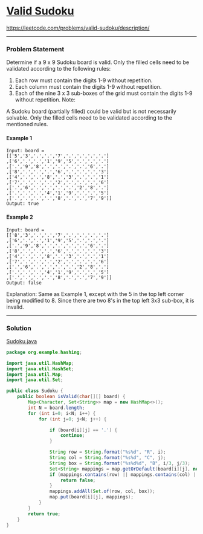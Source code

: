 # [Valid Sudoku](https://leetcode.com/problems/valid-sudoku/description/)
https://leetcode.com/problems/valid-sudoku/description/

<hr />

### Problem Statement
Determine if a 9 x 9 Sudoku board is valid. Only the filled cells need to be validated according to the following rules:

1. Each row must contain the digits 1-9 without repetition.
2. Each column must contain the digits 1-9 without repetition.
3. Each of the nine 3 x 3 sub-boxes of the grid must contain the digits 1-9 without repetition.
Note:

A Sudoku board (partially filled) could be valid but is not necessarily solvable.
Only the filled cells need to be validated according to the mentioned rules.



#### Example 1
```
Input: board =
[['5','3','.','.','7','.','.','.','.']
,['6','.','.','1','9','5','.','.','.']
,['.','9','8','.','.','.','.','6','.']
,['8','.','.','.','6','.','.','.','3']
,['4','.','.','8','.','3','.','.','1']
,['7','.','.','.','2','.','.','.','6']
,['.','6','.','.','.','.','2','8','.']
,['.','.','.','4','1','9','.','.','5']
,['.','.','.','.','8','.','.','7','9']]
Output: true
```


#### Example 2
```
Input: board =
[['8','3','.','.','7','.','.','.','.']
,['6','.','.','1','9','5','.','.','.']
,['.','9','8','.','.','.','.','6','.']
,['8','.','.','.','6','.','.','.','3']
,['4','.','.','8','.','3','.','.','1']
,['7','.','.','.','2','.','.','.','6']
,['.','6','.','.','.','.','2','8','.']
,['.','.','.','4','1','9','.','.','5']
,['.','.','.','.','8','.','.','7','9']]
Output: false
```
Explanation: Same as Example 1, except with the 5 in the top left corner being modified to 8. Since there are two 8's in the top left 3x3 sub-box, it is invalid.

<hr />

### Solution
[Sudoku.java](../../src/main/java/org/example/hashing/Sudoku.java)
```java
package org.example.hashing;

import java.util.HashMap;
import java.util.HashSet;
import java.util.Map;
import java.util.Set;

public class Sudoku {
    public boolean isValid(char[][] board) {
        Map<Character, Set<String>> map = new HashMap<>();
        int N = board.length;
        for (int i=0; i<N; i++) {
            for (int j=0; j<N; j++) {

                if (board[i][j] == '.') {
                    continue;
                }

                String row = String.format("%s%d", "R", i);
                String col = String.format("%s%d", "C", j);
                String box = String.format("%s%d%d", "B", i/3, j/3);
                Set<String> mappings = map.getOrDefault(board[i][j], new HashSet<>());
                if (mappings.contains(row) || mappings.contains(col) || mappings.contains(box)) {
                    return false;
                }
                mappings.addAll(Set.of(row, col, box));
                map.put(board[i][j], mappings);
            }
        }
        return true;
    }
}

```